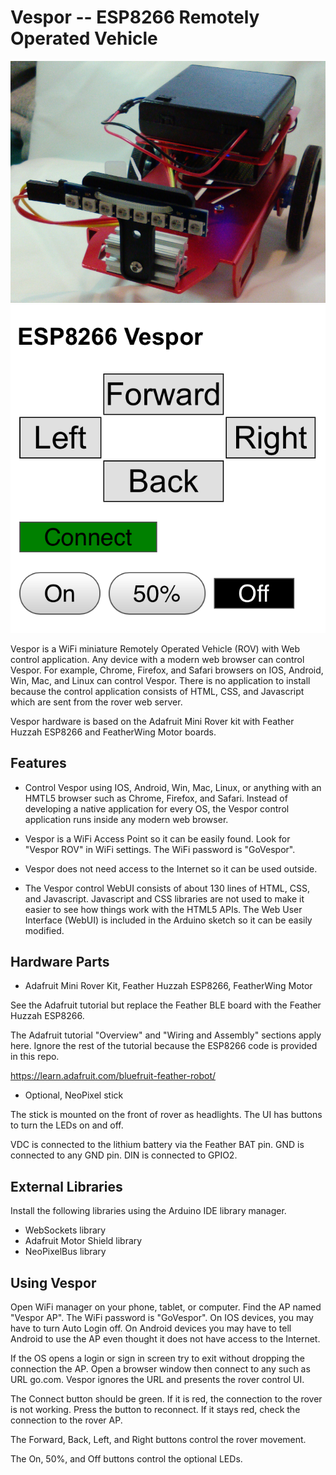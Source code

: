 # Vespor -- ESP8266 Remotely Operated Vehicle

![Vespor ROV](./images/vespor.png)
![Control User Interface](./images/ControlUI.png)

Vespor is a WiFi miniature Remotely Operated Vehicle (ROV) with Web control
application. Any device with a modern web browser can control Vespor. For
example, Chrome, Firefox, and Safari browsers on IOS, Android, Win, Mac, and
Linux can control Vespor. There is no application to install because the
control application consists of HTML, CSS, and Javascript which are sent
from the rover web server.

Vespor hardware is based on the Adafruit Mini Rover kit with Feather Huzzah
ESP8266 and FeatherWing Motor boards.

## Features ##

* Control Vespor using IOS, Android, Win, Mac, Linux, or anything with an HMTL5
  browser such as Chrome, Firefox, and Safari. Instead of developing a native
  application for every OS, the Vespor control application runs inside any
  modern web browser.

* Vespor is a WiFi Access Point so it can be easily found. Look for "Vespor
  ROV" in WiFi settings. The WiFi password is "GoVespor".

* Vespor does not need access to the Internet so it can be used outside.

* The Vespor control WebUI consists of about 130 lines of HTML, CSS, and
  Javascript. Javascript and CSS libraries are not used to make it easier to
  see how things work with the HTML5 APIs. The Web User Interface (WebUI) is
  included in the Arduino sketch so it can be easily modified.

## Hardware Parts ##

* Adafruit Mini Rover Kit, Feather Huzzah ESP8266, FeatherWing Motor

See the Adafruit tutorial but replace the Feather BLE board with the Feather
Huzzah ESP8266.

The Adafruit tutorial "Overview" and "Wiring and Assembly" sections apply here.
Ignore the rest of the tutorial because the ESP8266 code is provided in this
repo.

https://learn.adafruit.com/bluefruit-feather-robot/

* Optional, NeoPixel stick

The stick is mounted on the front of rover as headlights. The UI has buttons to
turn the LEDs on and off.

VDC is connected to the lithium battery via the Feather BAT pin.
GND is connected to any GND pin.
DIN is connected to GPIO2.

## External Libraries ##

Install the following libraries using the Arduino IDE library manager.

* WebSockets library
* Adafruit Motor Shield library
* NeoPixelBus library

## Using Vespor ##

Open WiFi manager on your phone, tablet, or computer. Find the AP named "Vespor
AP". The WiFi password is "GoVespor". On IOS devices, you may have to turn Auto
Login off. On Android devices you may have to tell Android to use the AP even
thought it does not have access to the Internet.

If the OS opens a login or sign in screen try to exit without dropping the
connection the AP. Open a browser window then connect to any such as URL
go.com.  Vespor ignores the URL and presents the rover control UI.

The Connect button should be green. If it is red, the connection to the rover
is not working. Press the button to reconnect. If it stays red, check the
connection to the rover AP.

The Forward, Back, Left, and Right buttons control the rover movement.

The On, 50%, and Off buttons control the optional LEDs.

